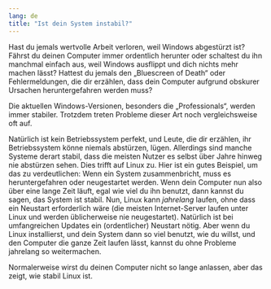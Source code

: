 ```yaml
---
lang: de
title: "Ist dein System instabil?"
---
```


Hast du jemals wertvolle Arbeit verloren, weil Windows abgest&uuml;rzt ist? F&auml;hrst du deinen Computer immer ordentlich herunter oder schaltest du ihn manchmal einfach aus, weil Windows ausflippt und dich nichts mehr machen l&auml;sst? Hattest du jemals den „Bluescreen of Death“ oder Fehlermeldungen, die dir erz&auml;hlen, dass dein Computer aufgrund obskurer Ursachen heruntergefahren werden muss?

Die aktuellen Windows-Versionen, besonders die „Professionals“, werden immer stabiler. Trotzdem treten Probleme dieser Art noch vergleichsweise oft auf.

Nat&uuml;rlich ist kein Betriebssystem perfekt, und Leute, die dir erz&auml;hlen, ihr Betriebssystem könne niemals abstürzen, l&uuml;gen. Allerdings sind manche Systeme derart stabil, dass die meisten Nutzer es selbst &uuml;ber Jahre hinweg nie abst&uuml;rzen sehen. Dies trifft auf Linux zu. Hier ist ein gutes Beispiel, um das zu verdeutlichen: Wenn ein System zusammenbricht, muss es heruntergefahren oder neugestartet werden. Wenn dein Computer nun also &uuml;ber eine lange Zeit l&auml;uft, egal wie viel du ihn benutzt, dann kannst du sagen, das System ist stabil. Nun, Linux kann <i>jahrelang</i> laufen, ohne dass ein Neustart erforderlich w&auml;re (die meisten Internet-Server laufen unter Linux und werden &uuml;blicherweise nie neugestartet). Nat&uuml;rlich ist bei umfangreichen Updates ein (ordentlicher) Neustart n&ouml;tig. Aber wenn du Linux installierst, und dein System dann so viel benutzt, wie du willst, und den Computer die ganze Zeit laufen l&auml;sst, kannst du ohne Probleme jahrelang so weitermachen.

Normalerweise wirst du deinen Computer nicht so lange anlassen, aber das zeigt, wie stabil Linux ist.




